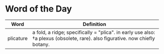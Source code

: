 # Word of the Day

|Word|Definition|
|---|---|
|plicature|a fold, a ridge; specifically = "plica". in early use also: †a plexus (obsolete, rare). also figurative. now chiefly botany.|